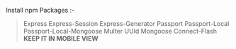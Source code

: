 Install npm Packages :-
> Express
> Express-Session
> Express-Generator
> Passport
> Passport-Local
> Passport-Local-Mongoose
> Multer
> UUId
> Mongoose
> Connect-Flash 
 **KEEP IT IN MOBILE VIEW**
